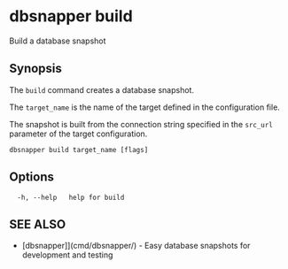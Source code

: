 # dbsnapper build

Build a database snapshot

## Synopsis

The `build` command creates a database snapshot.

The `target_name` is the name of the target defined in the configuration file.

The snapshot is built from the connection string specified in the `src_url` parameter of the target configuration.

```
dbsnapper build target_name [flags]
```

## Options

```
  -h, --help   help for build
```

## SEE ALSO

- [dbsnapper]](cmd/dbsnapper/) - Easy database snapshots for development and testing
